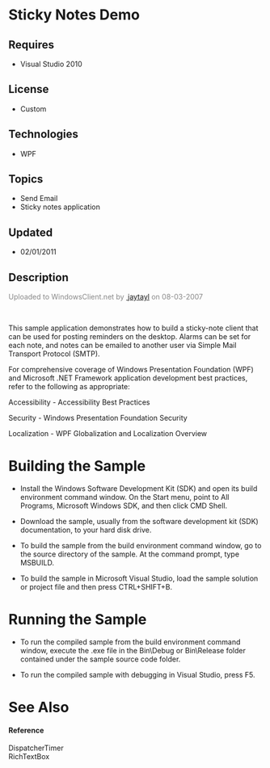# Sticky Notes Demo
## Requires
- Visual Studio 2010
## License
- Custom
## Technologies
- WPF
## Topics
- Send Email
- Sticky notes application
## Updated
- 02/01/2011
## Description

<p><span style="color:#888888">Uploaded to WindowsClient.net by <a href="http://windowsclient.net/members/jaytayl.aspx" target="_blank">
<strong>&nbsp;</strong>jaytayl</a> on 08-03-2007</span></p>
<p>&nbsp;</p>
<div class="introduction">
<p>This sample application demonstrates how to build a sticky-note client that can be used for posting reminders on the desktop. Alarms can be set for each note, and notes can be emailed to another user via Simple Mail Transport Protocol (SMTP).</p>
<p>For comprehensive coverage of Windows Presentation Foundation (WPF) and Microsoft .NET Framework application development best practices, refer to the following as appropriate:</p>
<p>Accessibility - <span>Accessibility Best Practices</span></p>
<p>Security - <span>Windows Presentation Foundation Security</span></p>
<p>Localization - <span>WPF Globalization and Localization Overview</span></p>
</div>
<h1 class="heading"><span>Building the Sample</span></h1>
<div class="section" id="sectionSection0">
<ul>
<li>
<p>Install the Windows Software Development Kit (SDK) and open its build environment command window. On the Start menu, point to All Programs, Microsoft Windows SDK, and then click CMD Shell.</p>
</li><li>
<p>Download the sample, usually from the software development kit (SDK) documentation, to your hard disk drive.</p>
</li><li>
<p>To build the sample from the build environment command window, go to the source directory of the sample. At the command prompt, type MSBUILD.</p>
</li><li>
<p>To build the sample in Microsoft Visual Studio, load the sample solution or project file and then press CTRL&#43;SHIFT&#43;B.</p>
</li></ul>
</div>
<h1 class="heading"><span>Running the Sample</span></h1>
<div class="section" id="sectionSection1">
<ul>
<li>
<p>To run the compiled sample from the build environment command window, execute the .exe file in the Bin\Debug or Bin\Release folder contained under the sample source code folder.</p>
</li><li>
<p>To run the compiled sample with debugging in Visual Studio, press F5.</p>
</li></ul>
</div>
<h1 class="heading"><span>See Also</span></h1>
<div class="section" id="seeAlsoSection">
<h4 class="subHeading">Reference</h4>
<div class="seeAlsoStyle"><span>DispatcherTimer</span></div>
<div class="seeAlsoStyle"><span>RichTextBox</span></div>
</div>
